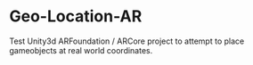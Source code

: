 # Geo-Location-AR
Test Unity3d ARFoundation / ARCore project to attempt to place gameobjects at real world coordinates. 
